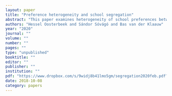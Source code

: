 ```yaml
---
layout: paper
title: "Preference heterogeneity and school segregation"
abstract: "This paper examines heterogeneity of school preferences between ethnic and social groups and quantifies the importance of this heterogeneity for school segregation. We study secondary schools in Amsterdam, where it is unlikely that location choices are driven by school preferences. Our key findings are that heterogeneity of preferences for schools is substantial and that almost 50\% of school segregation by ethnicity and 30\% of school segregation by household income, can be attributed to it. Ability tracking is the other main determinant of school segregation. Results from policy simulations indicate that affirmative action in the form of bonus points on qualifying tests or minority quotas have only modest impacts."
authors: "Hessel Oosterbeek and Sándor Sóvágó and Bas van der Klaauw"
year: "2020"
journal: ""
volume: ""
number: ""
pages: ""
type: "unpublished"
booktitle: ""
editor: ""
publisher: ""
institution: ""
pdf: "https://www.dropbox.com/s/9widj8b41lmo5gm/segregation2020feb.pdf?dl=0"
date: 2018-10-08
category: papers
---
```

